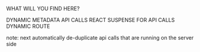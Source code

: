 WHAT WILL YOU FIND HERE?

DYNAMIC METADATA
API CALLS
REACT SUSPENSE FOR API CALLS
DYNAMIC ROUTE

note: next automatically de-duplicate api calls that are running on the server side
